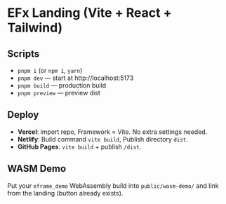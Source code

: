 # EFx Landing (Vite + React + Tailwind)

## Scripts
- `pnpm i` (or `npm i`, `yarn`)
- `pnpm dev` — start at http://localhost:5173
- `pnpm build` — production build
- `pnpm preview` — preview dist

## Deploy
- **Vercel**: import repo, Framework = Vite. No extra settings needed.
- **Netlify**: Build command `vite build`, Publish directory `dist`.
- **GitHub Pages**: `vite build` + publish `/dist`.

## WASM Demo
Put your `eframe_demo` WebAssembly build into `public/wasm-demo/` and link from the landing (button already exists).
